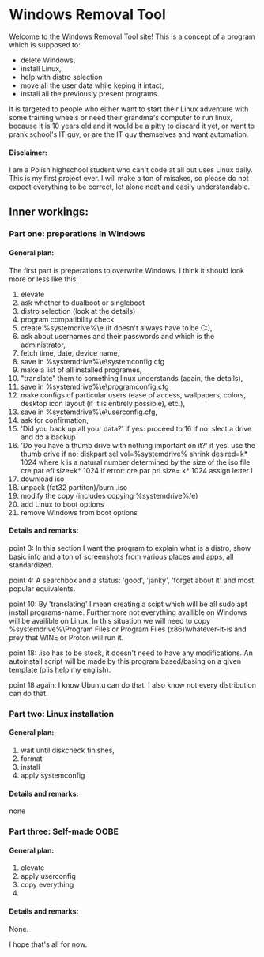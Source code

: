 # Windows Removal Tool
Welcome to the Windows Removal Tool site! This is a concept of a program which is supposed to:
- delete Windows,
- install Linux,
- help with distro selection
- move all the user data while keping it intact,
- install all the previously present programs.

It is targeted to people who either want to start their Linux adventure with some training wheels or need their grandma's computer to run linux, because it is 10 years old and it would be a pitty to discard it yet, or want to prank school's IT guy, or are the IT guy themselves and want automation.  

#### Disclaimer:
I am a Polish highschool student who can't code at all but uses Linux daily. This is my first project ever. I will make a ton of misakes, so please do not expect everything to be correct, let alone neat and easily understandable. 

## Inner workings:

### Part one: preperations in Windows

#### General plan:

The first part is preperations to overwrite Windows. I think it should look more or less like this:
1. elevate
2. ask whether to dualboot or singleboot
3. distro selection (look at the details)
4. program compatibility check
5. create %systemdrive%\e (it doesn't always have to be C:\),
6. ask about usernames and their passwords and which is the administrator,
7. fetch time, date, device name,
8. save in %systemdrive%\e\systemconfig.cfg 
9. make a list of all installed programes,
10. "translate" them to something linux understands (again, the details),
11. save in %systemdrive%\e\programconfig.cfg
12. make configs of particular users (ease of access, wallpapers, colors, desktop icon layout (if it is entirely possible), etc.),
13. save in %systemdrive%\e\userconfig.cfg,
14. ask for confirmation,
15. 'Did you back up all your data?'
  if yes: proceed to 16
  if no: slect a drive and do a backup
16. 'Do you have a thumb drive with nothing important on it?'
  if yes: use the thumb drive
  if no: 
    diskpart
    sel vol=%systemdrive%
    shrink desired=k* 1024 where k is a natural number determined by the size of the iso file
    cre par efi size=k* 1024
      if error:
      cre par pri size= k* 1024
    assign letter l
17. download iso
18. unpack (fat32 partiton)/burn .iso
19. modify the copy (includes copying %systemdrive%/e)
20. add Linux to boot options
21. remove Windows from boot options

#### Details and remarks:

point 3: In this section I want the program to explain what is a distro, show basic info and a ton of screenshots from various places and apps, all standardized.

point 4: A searchbox and a status: 'good', 'janky', 'forget about it' and most popular equivalents.

point 10: By 'translating' I mean creating a scipt which will be all sudo apt install programs-name. Furthermore not everything availible on Windows will be availible on Linux. In this situation we will need to copy %systemdrive%\Program Files or Program Files (x86)\whatever-it-is and prey that WINE or Proton will run it. 

point 18: .iso has to be stock, it doesn't need to have any modifications. An autoinstall script will be made by this program based/basing on a given template (plis help my english).

point 18 again: I know Ubuntu can do that. I also know not every distribution can do that.

### Part two: Linux installation

#### General plan:

1. wait until diskcheck finishes,
2. format 
3. install
4. apply systemconfig 

#### Details and remarks:

none

### Part three: Self-made OOBE

#### General plan:

1. elevate
2. apply userconfig
3. copy everything
4. 

#### Details and remarks:

None.

I hope that's all for now.
